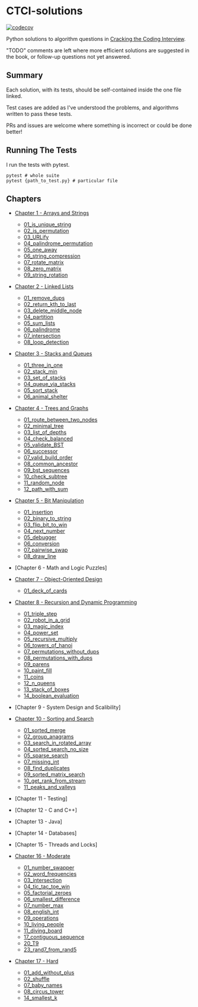 # CTCI-solutions

[![codecov](https://codecov.io/gh/jcockbain/ctci-solutions/branch/master/graph/badge.svg)](https://codecov.io/gh/jcockbain/ctci-solutions)

Python solutions to algorithm questions in [Cracking the Coding Interview](http://www.crackingthecodinginterview.com/).

"TODO" comments are left where more efficient solutions are suggested in the book, or follow-up questions not yet answered.

## Summary

Each solution, with its tests, should be self-contained inside the one file linked.

Test cases are added as I've understood the problems, and algorithms written to pass these tests.

PRs and issues are welcome where something is incorrect or could be done better!

## Running The Tests

I run the tests with pytest.

```shell
pytest # whole suite
pytest {path_to_test.py} # particular file
```

## Chapters

- [Chapter 1 - Arrays and Strings](chapter-01/)

  - [01_is_unique_string](chapter-01/Q01_is_unique_string.py)
  - [02_is_permutation](chapter-01/Q02_is_permutation.py)
  - [03_URLify](chapter-01/Q03_URLify.py)
  - [04_palindrome_permutation](chapter-01/Q04_palindrome_permutation.py)
  - [05_one_away](chapter-01/Q05_one_away.py)
  - [06_string_compression](chapter-01/Q06_string_compression.py)
  - [07_rotate_matrix](chapter-01/Q07_rotate_matrix.py)
  - [08_zero_matrix](chapter-01/Q08_zero_matrix.py)
  - [09_string_rotation](chapter-01/Q09_string_rotation.py)

- [Chapter 2 - Linked Lists](chapter-02/)

  - [01_remove_dups](chapter-02/Q01_remove_dups.py)
  - [02_return_kth_to_last](chapter-02/Q02_return_kth_to_last.py)
  - [03_delete_middle_node](chapter-02/Q03_delete_middle_node.py)
  - [04_partition](chapter-02/Q04_partition.py)
  - [05_sum_lists](chapter-02/Q05_sum_lists.py)
  - [06_palindrome](chapter-02/Q06_palindrome.py)
  - [07_intersection](chapter-02/Q07_intersection.py)
  - [08_loop_detection](chapter-02/Q08_loop_detection.py)

- [Chapter 3 - Stacks and Queues](chapter-03/)

  - [01_three_in_one](chapter-03/Q01_three_in_one.py)
  - [02_stack_min](chapter-03/Q02_stack_min.py)
  - [03_set_of_stacks](chapter-03/Q03_set_of_stacks.py)
  - [04_queue_via_stacks](chapter-03/Q04_queue_via_stacks.py)
  - [05_sort_stack](chapter-03/Q05_sort_stack.py)
  - [06_animal_shelter](chapter-03/Q06_animal_shelter.py)

- [Chapter 4 - Trees and Graphs](chapter-04/)

  - [01_route_between_two_nodes](chapter-04/Q01_route_between_nodes.py)
  - [02_minimal_tree](chapter-04/Q02_minimal_tree.py)
  - [03_list_of_depths](chapter-04/Q03_list_of_depths.py)
  - [04_check_balanced](chapter-04/Q04_check_balanced.py)
  - [05_validate_BST](chapter-04/Q05_validate_bst.py)
  - [06_successor](chapter-04/Q06_successor.py)
  - [07_valid_build_order](chapter-04/Q07_valid_build_order.py)
  - [08_common_ancestor](chapter-04/Q08_common_ancestor.py)
  - [09_bst_sequences](chapter-04/Q09_bst_sequences.py)
  - [10_check_subtree](chapter-04/Q10_check_subtree.py)
  - [11_random_node](chapter-04/Q11_random_node.py)
  - [12_path_with_sum](chapter-04/Q12_path_with_sum.py)

- [Chapter 5 - Bit Manipulation](chapter-05/)

  - [01_insertion](chapter_5/Q01_insertion.py)
  - [02_binary_to_string](chapter_5/Q02_binary_to_string.py)
  - [03_flip_bit_to_win](chapter-05/Q03_flip_bit_to_win.py)
  - [04_next_number](chapter-05/Q04_next_number.py)
  - [05_debugger](chapter-05/Q05_degugger.py)
  - [06_conversion](chapter-05/Q06_conversion.py)
  - [07_pairwise_swap](chapter-05/Q07_pairwise_swap.py)
  - [08_draw_line](chapter-05/Q08_draw_line.py)

- [Chapter 6 - Math and Logic Puzzles]

- [Chapter 7 - Object-Oriented Design](chapter-07/)

  - [01_deck_of_cards](chapter-07/Q01_deck_of_cards.py)

- [Chapter 8 - Recursion and Dynamic Programming](chapter-08/)

  - [01_triple_step](chapter-08/Q01_triple_step.py)
  - [02_robot_in_a_grid](chapter-08/Q02_robot_in_a_grid.py)
  - [03_magic_index](chapter-08/Q03_magic_index.py)
  - [04_power_set](chapter-08/Q04_power_set.py)
  - [05_recursive_multiply](chapter-08/Q05_recursive_multiply.py)
  - [06_towers_of_hanoi](chapter-08/Q06_towers_of_hanoi.py)
  - [07_permutations_without_dups](chapter-08/Q07_permutations_without_dups.py)
  - [08_permutations_with_dups](chapter-08/Q08_permutations_with_dups.py)
  - [09_parens](chapter-08/Q09_parens.py)
  - [10_paint_fill](chapter-08/Q10_paint_fill.py)
  - [11_coins](chapter-08/Q11_coins.py)
  - [12_n_queens](chapter-08/Q12_n_queens.py)
  - [13_stack_of_boxes](chapter-08/Q13_stack_of_boxes.py)
  - [14_boolean_evaluation](chapter-08/Q14_boolean_evaluation.py)

- [Chapter 9 - System Design and Scalibility]

- [Chapter 10 - Sorting and Search](chapter-10/)

  - [01_sorted_merge](chapter-10/Q01_sorted_merge.py)
  - [02_group_anagrams](chapter-10/Q02_group_anagrams.py)
  - [03_search_in_rotated_array](chapter-10/Q03_search_in_rotated_array.py)
  - [04_sorted_search_no_size](chapter-10/Q04_sorted_search_no_size.py)
  - [05_sparse_search](chapter-10/Q05_sparse_search.py)
  - [07_missing_int](chapter-10/Q07_missing_int.py)
  - [08_find_duplicates](chapter-10/Q08_find_duplicates.py)
  - [09_sorted_matrix_search](chapter-10/Q09_sorted_matrix_search.py)
  - [10_get_rank_from_stream](chapter-10/Q10_get_rank_from_stream.py)
  - [11_peaks_and_valleys](chapter-10/Q11_peaks_and_valleys.py)

- [Chapter 11 - Testing]

- [Chapter 12 - C and C++]

- [Chapter 13 - Java]

- [Chapter 14 - Databases]

- [Chapter 15 - Threads and Locks]

- [Chapter 16 - Moderate](chapter-16/)

  - [01_number_swapper](chapter-16/Q02_word_frequencies.py)
  - [02_word_frequencies](chapter-16/Q02_word_frequencies.py)
  - [03_intersection](chapter-16/Q03_intersection.py)
  - [04_tic_tac_toe_win](chapter-16/Q04_tic_tac_toe_win.py)
  - [05_factorial_zeroes](chapter-16/Q05_factorial_zeroes.py)
  - [06_smallest_difference](chapter-16/Q06_smallest_difference.py)
  - [07_number_max](chapter-16/Q07_number_max.py)
  - [08_english_int](chapter-16/Q08_english_int.py)
  - [09_operations](chapter-16/Q09_operations.py)
  - [10_living_people](chapter-16/Q10_living_op.py)
  - [11_diving_board](chapter-16/Q11_diving_board.py)
  - [17_contiguous_sequence](chapter-16/Q17_contiguous_sequence.py)
  - [20_T9](chapter-16/Q20_T9.py)
  - [23_rand7_from_rand5](chapter-16/Q23_rand7_from_rand5.py)

- [Chapter 17 - Hard](chapter-17/)

  - [01_add_without_plus](chapter-17/Q01_add_without_plus.py)
  - [02_shuffle](chapter-17/Q02_shuffle.py)
  - [07_baby_names](chapter-17/Q07_baby_names.py)
  - [08_circus_tower](chapter-17/Q08_circus_tower.py)
  - [14_smallest_k](chapter-17/Q14_smallest_k.py)